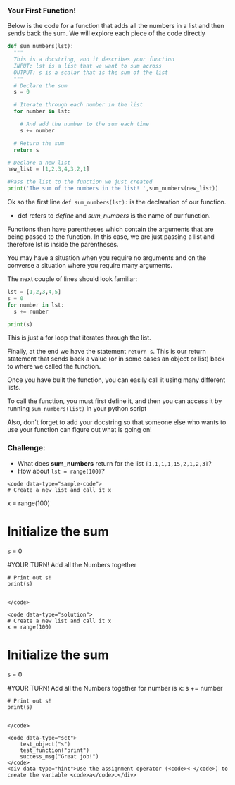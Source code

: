 ### Your First Function!

Below is the code for a function that adds all the numbers in a list and then sends back the sum.  We will explore each piece of the code directly

```python
def sum_numbers(lst):
  """
  This is a docstring, and it describes your function
  INPUT: lst is a list that we want to sum across
  OUTPUT: s is a scalar that is the sum of the list
  """
  # Declare the sum
  s = 0

  # Iterate through each number in the list
  for number in lst:

    # And add the number to the sum each time
    s += number

  # Return the sum
  return s

# Declare a new list
new_list = [1,2,3,4,3,2,1]

#Pass the list to the function we just created
print('The sum of the numbers in the list! ',sum_numbers(new_list))
```

Ok so the first line `def sum_numbers(lst):` is the declaration of our function.  
- def refers to _define_ and _sum_numbers_ is the name of our function.  

Functions then have parentheses which contain the arguments that are being passed to the function.  In this case, we are just passing a list and therefore lst is inside the parentheses.  

You may have a situation when you require no arguments and on the converse a situation where you require many arguments.

The next couple of lines should look familiar:
```python
lst = [1,2,3,4,5]
s = 0
for number in lst:
  s += number

print(s)
```
This is just a for loop that iterates through the list.

Finally, at the end we have the statement `return s`.  This is our return statement that sends back a value (or in some cases an object or list) back to where we called the function.  

Once you have built the function, you can easily call it using many different lists.  

To call the function, you must first define it, and then you can access it by running `sum_numbers(list)` in your python script

Also, don't forget to add your docstring so that someone else who wants to use your function can figure out what is going on!

### Challenge:
- What does **sum_numbers** return for the list `[1,1,1,1,15,2,1,2,3]`?
- How about `lst = range(100)`?


<div data-datacamp-exercise data-lang="python">

	<code data-type="sample-code">
	# Create a new list and call it x
  x = range(100)

  # Initialize the sum
  s = 0

  #YOUR TURN!  Add all the Numbers together

	# Print out s!
	print(s)


	</code>

	<code data-type="solution">
	# Create a new list and call it x
	x = range(100)

  # Initialize the sum
  s = 0

  #YOUR TURN!  Add all the Numbers together
  for number is x:
    s += number

	# Print out s!
	print(s)


	</code>

	<code data-type="sct">
		test_object("s")
		test_function("print")
		success_msg("Great job!")
	</code>
	<div data-type="hint">Use the assignment operator (<code><-</code>) to create the variable <code>a</code>.</div>
</div>
